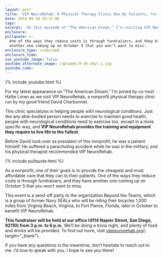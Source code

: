 ```yaml
---
layout: post
title: 'VIP NeuroRehab: A Physical Therapy Clinic Run By Patients, for Patients'
date: 2019-09-30 19:27:00
tags:
excerpt: 'On this episode of “The American Dream,” I’m visiting VIP NeuroRehab.'
enclosure:
pullquote: >-
  One of the ways they reduce costs is through fundraisers, and they have
  another one coming up on October 5 that you won’t want to miss.
enclosure_type: video/mp4
enclosure_time:
use_youtube_image: false
youtube_alternate_image: /uploads/9-26-19yt-1.jpg
youtube_code:
---
```


{% include youtube.html %}

For my latest appearance on “The American Dream,” I’m joined by co-host Hallie Loren as we visit VIP NeuroRehab, a nonprofit physical therapy clinic run by my good friend David Charbonnet.&nbsp;

This clinic specializes in helping people with neurological conditions. Just like any able-bodied person needs to exercise to maintain good health, people with neurological conditions need to exercise too, except in a more specific way, and **VIP NeuroRehab provides the training and equipment they require to live life to the fullest. &nbsp;**

Before David took over as president of this nonprofit, he was a patient himself. He suffered a parachuting accident while he was in the military, and his physical therapist recommended VIP NeuroRehab.&nbsp;

{% include pullquote.html %}

As a nonprofit, one of their goals is to provide the cheapest and most affordable care that they can to their patients. One of the ways they reduce costs is through fundraisers, and they have another one coming up on October 5 that you won’t want to miss.&nbsp;

This event is a send-off party to the organization Beyond the Teams, which is a group of former Navy SEALs who will be riding their bicycles 1,000 miles from Virginia Beach, Virginia, to Fort Pierce, Florida, later in October to benefit VIP NeuroRehab.&nbsp;

**This fundraiser will be held at our office (4114 Napier Street, San Diego, 92110) from 3 p.m. to 6 p.m.** We’ll be doing a trivia night, and plenty of food and drinks will be provided. To find out more, visit [vipneurorehab.org](https://www.vipneurorehab.org/){: target="_blank"}.&nbsp;

If you have any questions in the meantime, don’t hesitate to reach out to me. I’d love to speak with you. I hope to see you there\!<br>&nbsp;

&nbsp;